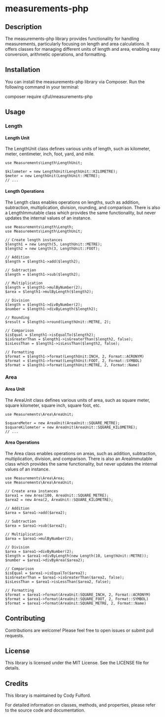 # measurements-php

## Description
The measurements-php library provides functionality for handling measurements, particularly focusing on length and area calculations. It offers classes for managing different units of length and area, enabling easy conversion, arithmetic operations, and formatting.

## Installation
You can install the measurements-php library via Composer. Run the following command in your terminal:

composer require cjful/measurements-php

## Usage
### Length
#### Length Unit
The LengthUnit class defines various units of length, such as kilometer, meter, centimeter, inch, foot, yard, and mile.
```
use Measurements\Length\LengthUnit;

$kilometer = new LengthUnit(LengthUnit::KILOMETRE);
$meter = new LengthUnit(LengthUnit::METRE);
// ...
```
#### Length Operations
The Length class enables operations on lengths, such as addition, subtraction, multiplication, division, rounding, and comparison.
There is also a LengthImmutable class which provides the same functionality, but never updates the internal values of an instance.
```
use Measurements\Length\Length;
use Measurements\Length\LengthUnit;

// Create length instances
$length1 = new Length(5, LengthUnit::METRE);
$length2 = new Length(3, LengthUnit::FOOT);

// Addition
$length = $length1->add($length2);

// Subtraction
$length = $length1->sub($length2);

// Multiplication
$length = $length1->mulByNumber(2);
$area = $length1->mulByLength($length2);

// Division
$length = $length1->divByNumber(2);
$number = $length1->divByLength($length2);

// Rounding
$result = $length1->round(LengthUnit::METRE, 2);

// Comparison
$isEqual = $length1->isEqualTo($length2);
$isGreaterThan = $length1->isGreaterThan($length2, false);
$isLessThan = $length1->isLessThan($length2, false);

// Formatting
$format = $length1->format(LengthUnit:INCH, 2, Format::ACRONYM)
$format = $length1->format(LengthUnit:FOOT, 2, Format::SYMBOL)
$format = $length1->format(LengthUnit:METRE, 2, Format::Name)
```
### Area
#### Area Unit
The AreaUnit class defines various units of area, such as square meter, square kilometer, square inch, square foot, etc.
```
use Measurements\Area\AreaUnit;

$squareMeter = new AreaUnit(AreaUnit::SQUARE_METRE);
$squareKilometer = new AreaUnit(AreaUnit::SQUARE_KILOMETRE);
// ...
```
#### Area Operations
The Area class enables operations on areas, such as addition, subtraction, multiplication, division, and comparison.
There is also an AreaImmutable class which provides the same functionality, but never updates the internal values of an instance.
```
use Measurements\Area\Area;
use Measurements\Area\AreaUnit;

// Create area instances
$area1 = new Area(100, AreaUnit::SQUARE_METRE);
$area2 = new Area(2, AreaUnit::SQUARE_KILOMETRE);

// Addition
$area = $area1->add($area2);

// Subtraction
$area = $area1->sub($area2);

// Multiplication
$area = $area1->mulByNumber(2);

// Division
$area = $area1->divByNumber(2);
$length = $area1->divByLength(new Length(10, LengthUnit::METRE));
$number = $area1->divByArea($area2);

// Comparison
$isEqual = $area1->isEqualTo($area2);
$isGreaterThan = $area1->isGreaterThan($area2, false);
$isLessThan = $area1->isLessThan($area2, false);

// Formatting
$format = $area1->format(AreaUnit:SQUARE_INCH, 2, Format::ACRONYM)
$format = $area1->format(AreaUnit:SQUARE_FOOT, 2, Format::SYMBOL)
$format = $area1->format(AreaUnit:SQUARE_METRE, 2, Format::Name)
```
## Contributing
Contributions are welcome! Please feel free to open issues or submit pull requests.

## License
This library is licensed under the MIT License. See the LICENSE file for details.

## Credits
This library is maintained by Cody Fulford.

For detailed information on classes, methods, and properties, please refer to the source code and documentation.
